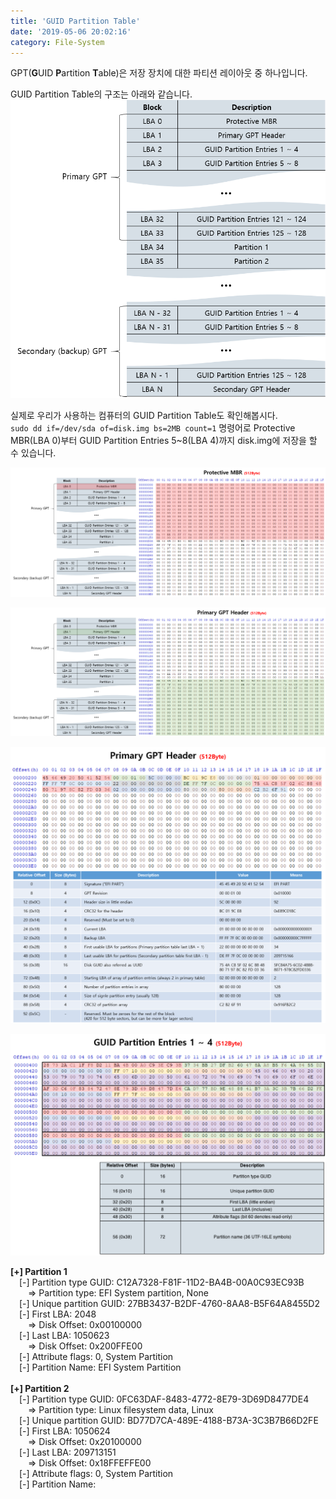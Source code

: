 ```yaml
---
title: 'GUID Partition Table'
date: '2019-05-06 20:02:16'
category: File-System
---
```


GPT(**G**UID **P**artition **T**able)은 저장 장치에 대한 파티션 레이아웃 중 하나입니다.

GUID Partition Table의 구조는 아래와 같습니다.  
![GPT Scheme](/assets/image/2019-05-06-GUID-Partition-Table/GPT-Scheme.png)

실제로 우리가 사용하는 컴퓨터의 GUID Partition Table도 확인해봅시다.  
`sudo dd if=/dev/sda of=disk.img bs=2MB count=1` 명령어로 Protective MBR(LBA 0)부터 GUID Partition Entries 5~8(LBA 4)까지 disk.img에 저장을 할 수 있습니다.

![Protective MBR](/assets/image/2019-05-06-GUID-Partition-Table/Protective-MBR.png)

![Primary GPT Header](/assets/image/2019-05-06-GUID-Partition-Table/Primary-GPT-Header-1.png)

![Primary GPT Header](/assets/image/2019-05-06-GUID-Partition-Table/Primary-GPT-Header-2.png)

![GUID Partition Entries](/assets/image/2019-05-06-GUID-Partition-Table/GUID-Partition-Entries.png)

**[+] Partition 1**  
&emsp;[-] Partition type GUID: C12A7328-F81F-11D2-BA4B-00A0C93EC93B  
&emsp;&emsp;=> Partition type: EFI System partition, None  
&emsp;[-] Unique partition GUID: 27BB3437-B2DF-4760-8AA8-B5F64A8455D2  
&emsp;[-] First LBA: 2048  
&emsp;&emsp;=> Disk Offset: 0x00100000  
&emsp;[-] Last LBA: 1050623  
&emsp;&emsp;=> Disk Offset: 0x200FFE00  
&emsp;[-] Attribute flags: 0, System Partition  
&emsp;[-] Partition Name: EFI System Partition  
<br> **[+] Partition 2**  
&emsp;[-] Partition type GUID: 0FC63DAF-8483-4772-8E79-3D69D8477DE4  
&emsp;&emsp;=> Partition type: Linux filesystem data, Linux  
&emsp;[-] Unique partition GUID: BD77D7CA-489E-4188-B73A-3C3B7B66D2FE  
&emsp;[-] First LBA: 1050624  
&emsp;&emsp;=> Disk Offset: 0x20100000  
&emsp;[-] Last LBA: 209713151  
&emsp;&emsp;=> Disk Offset: 0x18FFEFFE00  
&emsp;[-] Attribute flags: 0, System Partition  
&emsp;[-] Partition Name:
